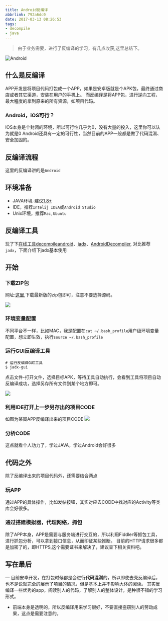 ```yaml
---
title: Android反编译
abbrlink: 792a6dc0
date: 2017-03-13 08:26:53
tags:
- decompile
- java
---
```

> 由于业务需要，进行了反编译的学习，有几点收获,这里总结下。

![Android](https://static.1991421.cn/blog/2018-01-05-055903.jpg)

## 什么是反编译
APP开发是将项目代码打包成一个APP，如果是安卓版就是个APK包，最终通过商店或者其它渠道，安装在用户的手机上。
而反编译是将APP包，进行逆向工程，最大程度的拿到原来的所有资源，如项目代码。

### Android，iOS可行？
IOS本身是个封闭的环境，所以可行性几乎为0，没有大量的投入，这里你可以认为就是0
Android还具有一定的可行性，当然目前的APP一般都是做了代码混淆、安全加固的。

## 反编译流程

这里的反编译讲的是`Android`

## 环境准备

+ JAVA环境-建议[1.8+](http://www.oracle.com/technetwork/java/javase/downloads/jdk8-downloads-2133151.html)
+ IDE，推荐`Intelij IDEA`或`Android Studio`
+ Unix环境，推荐`Mac,Ubuntu`

## 反编译工具

玩了下[在线工具decompileandroid](www.decompileandroid.com)、[jadx](https://github.com/skylot/jadx)、[AndroidDecompiler](https://github.com/dirkvranckaert/AndroidDecompiler),
对比推荐`jadx`，下面介绍下jadx基本使用
 
## 开始

### 下载ZIP包

网址:[这里](https://github.com/skylot/jadx/releases),下载最新版的zip包即可，注意不要选择源码。

![](https://static.1991421.cn/blog/2018-01-04-145125.png)

### 环境变量配置

不同平台不一样，比如MAC，我是配置在`cat ~/.bash_profile`用户级环境变量配置，想立即生效，执行`source ~/.bash_profile`

### 运行GUI反编译工具

```
# 运行反编译GUI工具
$ jadx-gui

```
点击文件-打开文件，选择目标APK，等待工具自动执行，会看到工具将项目自动反编译成功，选择另存所有文件到某个地方即可。

![](https://static.1991421.cn/blog/2018-01-04-145724.png)


### 利用IDE打开上一步另存出的项目CODE

如图为某瓣APP反编译出来的项目CODE
![](https://static.1991421.cn/blog/2018-01-04-145604.png)

### 分析CODE

这点就看个人功力了，学过JAVA，学过Android会好很多

## 代码之外
除了反编译出来的项目代码外，还需要结合两点

### 玩APP
通过APP的具体操作，比如发帖按钮，其实对应去CODE中找对应的Activity等类库会好很多。

### 通过搭建模拟器，代理网络，抓包

除了APP本身，APP是需要与服务端进行交互的，所以利用Fiddler等抓包工具，进行抓包分析，可以拿到接口信息，从而印证某些推断。
目前的HTTP请求很多都是加密了的，即HTTPS,这个需要证书来解决了，建议查下相关资料吧。 


## 写在最后

— 目前安卓开发，在打包时候都是会进行**代码混淆**的，所以即使去壳反编译后，也不是说就完全的展示了项目的情况，但是基本上并不影响大体的阅读。
其实反编译一些优秀的app，阅读别人的代码，了解别人的整体设计，是种很不错的学习形式。

- 前端本身是透明的，所以反编译用来学习很好，不要直接盗窃别人的劳动成果，这点是需要注意的。

